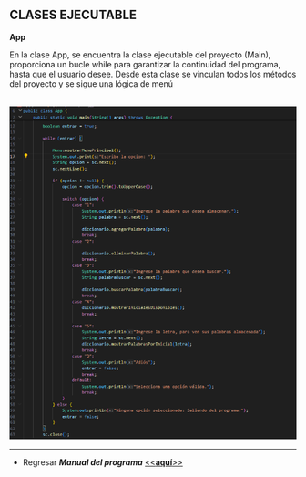 ## CLASES EJECUTABLE

**App**

En la clase App, se encuentra la clase ejecutable del proyecto (Main), proporciona un bucle while para
garantizar la continuidad del programa, hasta que el usuario desee.
Desde esta clase se vinculan todos los métodos del proyecto y se sigue una lógica de menú

&nbsp;&nbsp;&nbsp;&nbsp;&nbsp;&nbsp;&nbsp;&nbsp;&nbsp;&nbsp;&nbsp;&nbsp;&nbsp;&nbsp;&nbsp;&nbsp;&nbsp;&nbsp;&nbsp;&nbsp;&nbsp;&nbsp;&nbsp;&nbsp;&nbsp;&nbsp;&nbsp;&nbsp;![image](image-1.png)


---
- Regresar _**Manual del programa**_ [<<**aquí**>>](MANUAL_PROGRAMA.md) 
